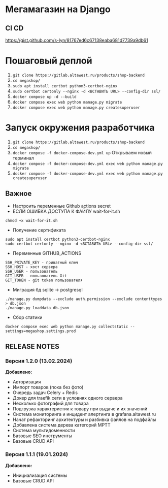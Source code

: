 # Мегамагазин на Django
## CI CD
https://gist.github.com/s-lyn/81767ed6c67138eaba681d7739a9db61
# Пошаговый деплой
1. ```git clone https://gitlab.altawest.ru/products/shop-backend```
2. ```cd megashop/```
3. ```sudo apt install certbot python3-certbot-nginx```
4. ```sudo certbot certonly --nginx -d <ВСТАВИТЬ URL> --config-dir ssl/```
5. ```docker compose up -d --build```
6. ```docker compose exec web python manage.py migrate```
7. ```docker compose exec web python manage.py createsuperuser```
# Запуск окружения разработчика
1. ```git clone https://gitlab.altawest.ru/products/shop-backend```
2. ```cd megashop/```
3. ```docker compose -f docker-compose-dev.yml up```
Открываем новый терминал
4. ```docker compose -f docker-compose-dev.yml exec web python manage.py migrate```
5. ```docker compose -f docker-compose-dev.yml exec web python manage.py createsuperuser```
## Важное
- Настроить переменные Github actions secret
- ЕСЛИ ОШИБКА ДОСТУПА К ФАЙЛУ wait-for-it.sh
```
chmod +x wait-for-it.sh 
```
- Получение сертификата
```
sudo apt install certbot python3-certbot-nginx
sudo certbot certonly --nginx -d <ВСТАВИТЬ URL> --config-dir ssl/
```
- Переменные GITHUB_ACTIONS
``` 
SSH_PRIVATE_KEY - приватный ключ
SSH_HOST - хост сервера
SSH_USER - пользователь
GIT_USER - пользователь Git
GIT_TOKEN - git token пользователя
```
- Миграция бд sqlite -> postgresql
```
./manage.py dumpdata --exclude auth.permission --exclude contenttypes > db.json
./manage.py loaddata db.json
```
- Сбор статики
```
docker compose exec web python manage.py collectstatic --settings=megashop.settings.prod
```
## RELEASE NOTES

### Версия 1.2.0 (13.02.2024)

**Добавлено:**
- Авторизация
- Импорт товаров (пока без фото)
- Очередь задач Celery + Redis
- Докер для traefik сети в условиях одного сервера
- Несколько фотографий для товара
- Подгрузка характеристик к товару при выдаче и их значений
- Система мониторинга и инцидент алертинга в grafana.altawest.ru
- Начат рефакторинг архитектуры и разбивка файлов на подфайлы
- Добавлена система дерева категорий MPTT
- Система мультидоменности
- Базовые SEO инструменты
- Базовые CRUD API

### Версия 1.1.1 (19.01.2024)

**Добавлено:**
- Инициализация системы
- Базовые CRUD API
